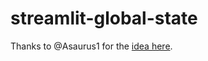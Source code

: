 # streamlit-global-state

Thanks to @Asaurus1 for the [idea here](https://github.com/streamlit/streamlit/issues/9031#issuecomment-2224333642).
